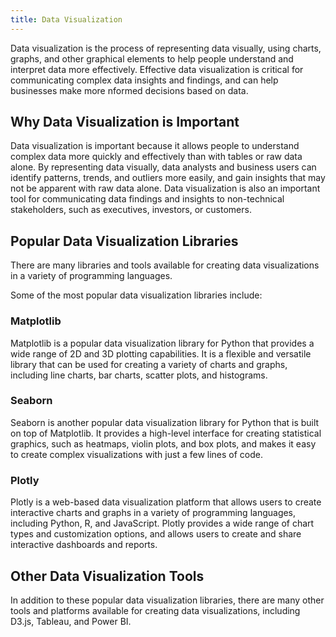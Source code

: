```yaml
---
title: Data Visualization
---
```


Data visualization is the process of representing data visually, 
using charts, graphs, and other graphical elements to help 
people understand and interpret data more effectively. 
Effective data visualization is critical for communicating 
complex data insights and findings, and can help businesses make more 
nformed decisions based on data.

## Why Data Visualization is Important

Data visualization is important because it allows people to understand 
complex data more quickly and effectively than with tables or raw data alone. 
By representing data visually, data analysts and business users can 
identify patterns, trends, and outliers more easily, and gain insights 
that may not be apparent with raw data alone. Data visualization is also an 
important tool for communicating data findings and insights to non-technical
stakeholders, such as executives, investors, or customers.

## Popular Data Visualization Libraries

There are many libraries and tools available for creating data visualizations 
in a variety of programming languages. 

Some of the most popular data 
visualization libraries include:

### Matplotlib

Matplotlib is a popular data visualization library for Python 
that provides a wide range of 2D and 3D plotting capabilities. 
It is a flexible and versatile library that can be used for creating a 
variety of charts and graphs, including line charts, bar charts, scatter plots, 
and histograms.

### Seaborn

Seaborn is another popular data visualization library for Python 
that is built on top of Matplotlib. It provides a high-level 
interface for creating statistical graphics, such as heatmaps, 
violin plots, and box plots, and makes it easy to create complex 
visualizations with just a few lines of code.

### Plotly

Plotly is a web-based data visualization platform that allows users to 
create interactive charts and graphs in a variety of programming languages, 
including Python, R, and JavaScript. Plotly provides a wide range of chart 
types and customization options, and allows users to create and share 
interactive dashboards and reports.

## Other Data Visualization Tools

In addition to these popular data visualization libraries, 
there are many other tools and platforms available for 
creating data visualizations, including D3.js, Tableau, and Power BI. 


